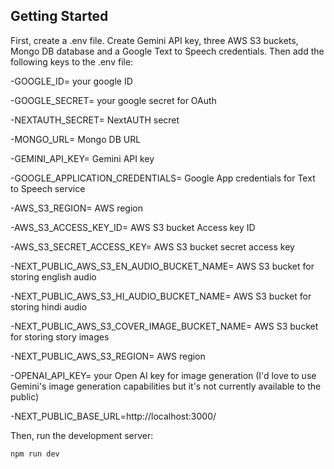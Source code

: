 ## Getting Started

First, create a .env file. Create Gemini API key, three AWS S3 buckets, Mongo DB database and a Google Text to Speech credentials. Then add the following keys to the .env file:

-GOOGLE_ID= your google ID

-GOOGLE_SECRET= your google secret for OAuth

-NEXTAUTH_SECRET= NextAUTH secret

-MONGO_URL= Mongo DB URL

-GEMINI_API_KEY= Gemini API key

-GOOGLE_APPLICATION_CREDENTIALS= Google App credentials for Text to Speech service

-AWS_S3_REGION= AWS region

-AWS_S3_ACCESS_KEY_ID= AWS S3 bucket Access key ID

-AWS_S3_SECRET_ACCESS_KEY= AWS S3 bucket secret access key

-NEXT_PUBLIC_AWS_S3_EN_AUDIO_BUCKET_NAME= AWS S3 bucket for storing english audio

-NEXT_PUBLIC_AWS_S3_HI_AUDIO_BUCKET_NAME= AWS S3 bucket for storing hindi audio

-NEXT_PUBLIC_AWS_S3_COVER_IMAGE_BUCKET_NAME= AWS S3 bucket for storing story images

-NEXT_PUBLIC_AWS_S3_REGION= AWS region

-OPENAI_API_KEY= your Open AI key for image generation (I'd love to use Gemini's image generation capabilities but it's not currently available to the public)

-NEXT_PUBLIC_BASE_URL=http://localhost:3000/


Then, run the development server:

```bash
npm run dev
```
